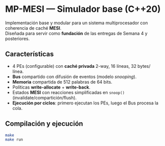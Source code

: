 # MP-MESI — Simulador base (C++20)

Implementación base y modular para un sistema multiprocesador con coherencia de caché **MESI**.  
Diseñada para servir como **fundación** de las entregas de Semana 4 y posteriores.

## Características

- 4 PEs (configurable) con **caché privada** 2-way, 16 líneas, 32 bytes/ línea.
- **Bus** compartido con difusión de eventos (modelo _snooping_).
- **Memoria** compartida de 512 palabras de 64 bits.
- Políticas **write-allocate** + **write-back**.
- Estados **MESI** con reacciones simplificadas en `snoop()` (invalidate/compartición/flush).
- **Ejecución por ciclos**: primero ejecutan los PEs, luego el Bus procesa la cola.

## Compilación y ejecución

```bash
make
make run
```
